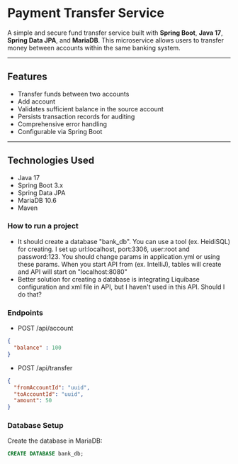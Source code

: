 # Payment Transfer Service

A simple and secure fund transfer service built with **Spring Boot**, **Java 17**, **Spring Data JPA**, and **MariaDB**. This microservice allows users to transfer money between accounts within the same banking system.

---

## Features

- Transfer funds between two accounts
- Add account
- Validates sufficient balance in the source account
- Persists transaction records for auditing
- Comprehensive error handling
- Configurable via Spring Boot

---

## Technologies Used

- Java 17
- Spring Boot 3.x
- Spring Data JPA
- MariaDB 10.6
- Maven

### How to run a project

- It should create a database "bank_db". You can use a tool (ex. HeidiSQL) for creating. I set up url:localhost, port:3306, user:root and password:123. You should change params in application.yml or using these params. When you start API from (ex. IntelliJ), tables will create and API will start on "localhost:8080"
- Better solution for creating a database is integrating Liquibase configuration and xml file in API, but I haven't used in this API. Should I do that?

### Endpoints

- POST /api/account
```json
{
  "balance" : 100
}
```

- POST /api/transfer
```json
{
  "fromAccountId": "uuid",
  "toAccountId": "uuid",
  "amount": 50
}
```

### Database Setup

Create the database in MariaDB:

```sql
CREATE DATABASE bank_db;
